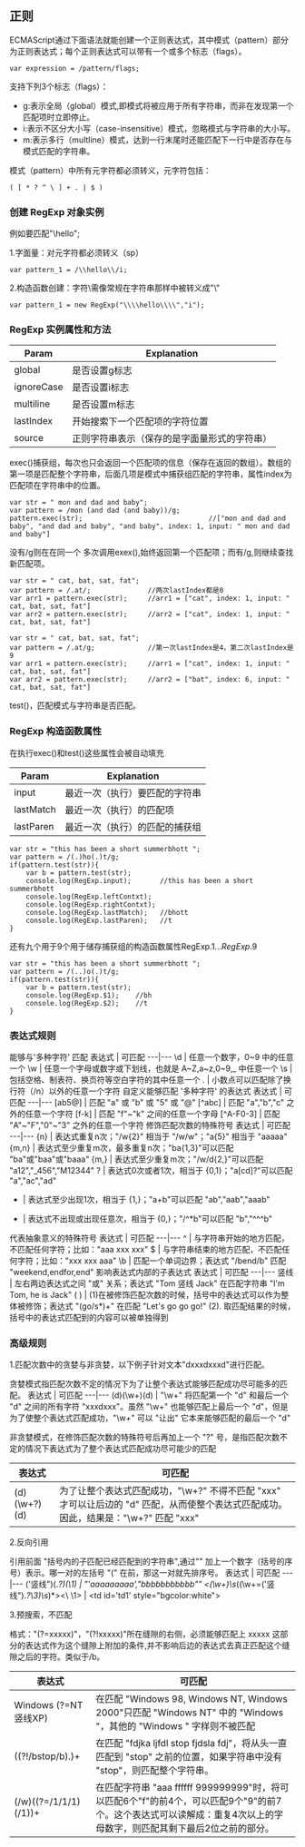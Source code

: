 ## 正则
ECMAScript通过下面语法就能创建一个正则表达式，其中模式（pattern）部分为正则表达式；每个正则表达式可以带有一个或多个标志（flags）。

```
var expression = /pattern/flags;
```

支持下列3个标志（flags）：
- g:表示全局（global）模式,即模式将被应用于所有字符串，而非在发现第一个匹配项时立即停止。
- i:表示不区分大小写（case-insensitive）模式，忽略模式与字符串的大小写。
- m:表示多行（multline）模式，达到一行末尾时还能匹配下一行中是否存在与模式匹配的字符串。


模式（pattern）中所有元字符都必须转义，元字符包括：

```
( [ * ? ^ \ ] + . | $ )
```

### 创建 RegExp 对象实例
例如要匹配"\hello\";

1.字面量：对元字符都必须转义（sp）

```
var pattern_1 = /\\hello\\/i;
```
2.构造函数创建：字符\需像常规在字符串那样中被转义成"\\"

```
var pattern_1 = new RegExp("\\\\hello\\\\","i");
```

### RegExp 实例属性和方法

Param | Explanation
---|---
global | 是否设置g标志
ignoreCase | 是否设置i标志
multiline | 是否设置m标志
lastIndex | 开始搜索下一个匹配项的字符位置
source | 正则字符串表示（保存的是字面量形式的字符串）

exec()捕获组，每次也只会返回一个匹配项的信息（保存在返回的数组）。数组的第一项是匹配整个字符串，后面几项是模式中捕获组匹配的字符串，属性index为匹配项在字符串中的位置。
```
var str = " mon and dad and baby";
var pattern = /mon (and dad (and baby))/g;
pattern.exec(str);                               //["mon and dad and baby", "and dad and baby", "and baby", index: 1, input: " mon and dad and baby"]
```
没有/g则在在同一个 多次调用exex(),始终返回第一个匹配项；而有/g,则继续查找新匹配项。
```
var str = " cat, bat, sat, fat";
var pattern = /.at/;              //两次lastIndex都是0
var arr1 = pattern.exec(str);     //arr1 = ["cat", index: 1, input: " cat, bat, sat, fat"]
var arr2 = pattern.exec(str);     //arr2 = ["cat", index: 1, input: " cat, bat, sat, fat"]
```
```
var str = " cat, bat, sat, fat";
var pattern = /.at/g;             //第一次lastIndex是4，第二次lastIndex是9
var arr1 = pattern.exec(str);     //arr1 = ["cat", index: 1, input: " cat, bat, sat, fat"]
var arr2 = pattern.exec(str);     //arr2 = ["bat", index: 6, input: " cat, bat, sat, fat"]
```
test()，匹配模式与字符串是否匹配。

### RegExp 构造函数属性

在执行exec()和test()这些属性会被自动填充

Param | Explanation
---|---
input | 最近一次（执行）要匹配的字符串
lastMatch | 最近一次（执行）的匹配项
lastParen | 最近一次（执行）的匹配的捕获组

```
var str = "this has been a short summerbhott ";
var pattern = /(.)ho(.)t/g;
if(pattern.test(str)){
    var b = pattern.test(str);
    console.log(RegExp.input);       //this has been a short summerbhott
    console.log(RegExp.leftContxt);
    console.log(RegExp.rightContxt);
    console.log(RegExp.lastMatch);   //bhott
    console.log(RegExp.lastParen);   //t
}
```
还有九个用于9个用于储存捕获组的构造函数属性RegExp.$1...RegExp.$9
```
var str = "this has been a short summerbhott ";
var pattern = /(..)o(.)t/g;
if(pattern.test(str)){
    var b = pattern.test(str);
    console.log(RegExp.$1);    //bh
    console.log(RegExp.$2);    //t
}
```
### 表达式规则

能够与'多种字符' 匹配
表达式 | 可匹配
---|---
\d | 任意一个数字，0~9 中的任意一个
\w | 任意一个字母或数字或下划线，也就是 A~Z,a~z,0~9,_ 中任意一个
\s | 包括空格、制表符、换页符等空白字符的其中任意一个
. | 小数点可以匹配除了换行符（/n）以外的任意一个字符
自定义能够匹配 '多种字符' 的表达式
表达式 | 可匹配
---|---
[ab5@] | 匹配 "a" 或 "b" 或 "5" 或 "@"
[^abc] | 匹配 "a","b","c" 之外的任意一个字符
[f-k] | 匹配 "f"~"k" 之间的任意一个字母
[^A-F0-3] | 匹配 "A"~"F","0"~"3" 之外的任意一个字符
修饰匹配次数的特殊符号
表达式 | 可匹配
---|---
{n} | 表达式重复n次；"/w{2}" 相当于 "/w/w"；"a{5}" 相当于 "aaaaa"
{m,n} | 表达式至少重复m次，最多重复n次；"ba{1,3}"可以匹配 "ba"或"baa"或"baaa"
{m,} | 表达式至少重复m次；"/w/d{2,}"可以匹配 "a12","_456","M12344"
? | 表达式0次或者1次，相当于 {0,1}；"a[cd]?"可以匹配 "a","ac","ad"
+ | 表达式至少出现1次，相当于 {1,}；"a+b"可以匹配 "ab","aab","aaab"
* | 表达式不出现或出现任意次，相当于 {0,}；"/^*b"可以匹配 "b","^^^b"

代表抽象意义的特殊符号
表达式 | 可匹配
---|---
^ | 与字符串开始的地方匹配，不匹配任何字符；比如："aaa xxx xxx"
$ | 与字符串结束的地方匹配，不匹配任何字符；比如："xxx xxx aaa"
\b | 匹配一个单词边界；表达式 "/bend/b" 匹配 "weekend,endfor,end"
影响表达式内部的子表达式
表达式 | 可匹配
---|---
竖线 | 左右两边表达式之间 "或" 关系；表达式 "Tom 竖线 Jack" 在匹配字符串 "I'm Tom, he is Jack"
( ) | (1)在被修饰匹配次数的时候，括号中的表达式可以作为整体被修饰；表达式 "(go/s*)+" 在匹配 "Let's go go go!" (2). 取匹配结果的时候，括号中的表达式匹配到的内容可以被单独得到

### 高级规则

1.匹配次数中的贪婪与非贪婪，以下例子针对文本"dxxxdxxxd"进行匹配。

贪婪模式指匹配次数不定的情况下为了让整个表达式能够匹配成功尽可能多的匹配。
表达式 | 可匹配
---|---
(d)(\w+)(d) | "\w+" 将匹配第一个 "d" 和最后一个 "d" 之间的所有字符 "xxxdxxx"。虽然 "\w+" 也能够匹配上最后一个 "d"，但是为了使整个表达式匹配成功，"\w+" 可以 "让出" 它本来能够匹配的最后一个 "d"

非贪婪模式，在修饰匹配次数的特殊符号后再加上一个 "?" 号，是指匹配次数不定的情况下表达式为了整个表达式匹配成功尽可能少的匹配

表达式 | 可匹配
---|---
(d)(\w+?)(d) | 为了让整个表达式匹配成功，"\w+?" 不得不匹配 "xxx" 才可以让后边的 "d" 匹配，从而使整个表达式匹配成功。因此，结果是："\w+?" 匹配 "xxx"

2.反向引用

引用前面 "括号内的子匹配已经匹配到的字符串",通过"\" 加上一个数字（括号的序号）表示。哪一对的左括号 "(" 在前，那这一对就先排序号。
表达式 | 可匹配
---|---
('竖线")(.*?)(\1) | "'aaaaaaaaa',\"bbbbbbbbbbb\""
<(\w+)\s*((\w+=('竖线").*?\3)\s*)*><\ \1> | <td id=\'td1\' style=\"bgcolor:white\"></td>

3.预搜索，不匹配

格式："(?=xxxxx)"，"(?!xxxxx)"所在缝隙的右侧，必须能够匹配上 xxxxx 这部分的表达式作为这个缝隙上附加的条件,并不影响后边的表达式去真正匹配这个缝隙之后的字符。类似于/b。

表达式 | 可匹配
---|---
Windows (?=NT竖线XP) | 在匹配 "Windows 98, Windows NT, Windows 2000"只匹配 "Windows NT" 中的 "Windows "，其他的 "Windows " 字样则不被匹配
((?!/bstop/b).)+ | 在匹配 "fdjka ljfdl stop fjdsla fdj"，将从头一直匹配到 "stop" 之前的位置，如果字符串中没有 "stop"，则匹配整个字符串。
(/w)((?=/1/1/1)(/1))+ | 在匹配字符串 "aaa ffffff 999999999"时，将可以匹配6个"f"的前4个，可以匹配9个"9"的前7个。这个表达式可以读解成：重复4次以上的字母数字，则匹配其剩下最后2位之前的部分。